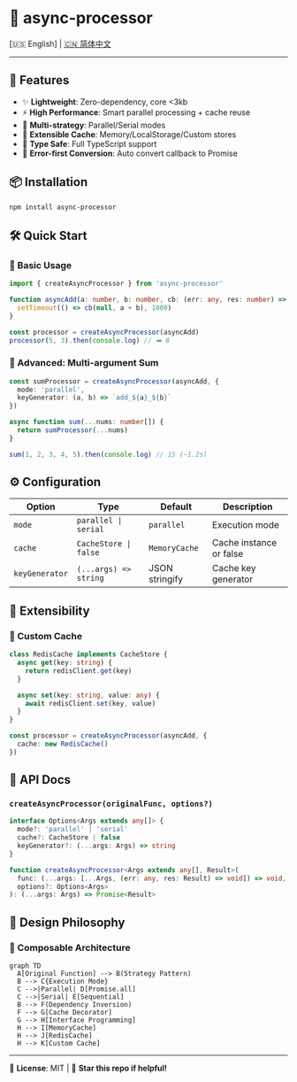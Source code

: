 # 🌟 async-processor

[🇺🇸 English] | [🇨🇳 简体中文](./README.md)

---

## 🌟 Features

- ✨ **Lightweight**: Zero-dependency, core <3kb
- ⚡ **High Performance**: Smart parallel processing + cache reuse
- 🔄 **Multi-strategy**: Parallel/Serial modes
- 💾 **Extensible Cache**: Memory/LocalStorage/Custom stores
- 🔧 **Type Safe**: Full TypeScript support
- 🎯 **Error-first Conversion**: Auto convert callback to Promise

## 📦 Installation

```bash
npm install async-processor
```

## 🛠 Quick Start

### 🔄 Basic Usage
```ts
import { createAsyncProcessor } from 'async-processor'

function asyncAdd(a: number, b: number, cb: (err: any, res: number) => void) {
  setTimeout(() => cb(null, a + b), 1000)
}

const processor = createAsyncProcessor(asyncAdd)
processor(5, 3).then(console.log) // ➡️ 8
```

### 🚀 Advanced: Multi-argument Sum
```ts
const sumProcessor = createAsyncProcessor(asyncAdd, {
  mode: 'parallel',
  keyGenerator: (a, b) => `add_${a}_${b}`
})

async function sum(...nums: number[]) {
  return sumProcessor(...nums)
}

sum(1, 2, 3, 4, 5).then(console.log) // 15 (~1.2s)
```

## ⚙️ Configuration

| Option          | Type                  | Default       | Description              |
|-----------------|-----------------------|---------------|--------------------------|
| `mode`         | `parallel \| serial` | `parallel`    | Execution mode          |
| `cache`        | `CacheStore \| false`| `MemoryCache` | Cache instance or false |
| `keyGenerator` | `(...args) => string`| JSON stringify| Cache key generator     |

## 🔧 Extensibility

### 💾 Custom Cache
```ts
class RedisCache implements CacheStore {
  async get(key: string) {
    return redisClient.get(key)
  }

  async set(key: string, value: any) {
    await redisClient.set(key, value)
  }
}

const processor = createAsyncProcessor(asyncAdd, {
  cache: new RedisCache()
})
```

## 📖 API Docs

### `createAsyncProcessor(originalFunc, options?)`
```ts
interface Options<Args extends any[]> {
  mode?: 'parallel' | 'serial'
  cache?: CacheStore | false
  keyGenerator?: (...args: Args) => string
}

function createAsyncProcessor<Args extends any[], Result>(
  func: (...args: [...Args, (err: any, res: Result) => void]) => void,
  options?: Options<Args>
): (...args: Args) => Promise<Result>
```

## 🎯 Design Philosophy

### 🧩 Composable Architecture
```mermaid
graph TD
  A[Original Function] --> B(Strategy Pattern)
  B --> C{Execution Mode}
  C -->|Parallel| D[Promise.all]
  C -->|Serial| E[Sequential]
  B --> F(Dependency Inversion)
  F --> G[Cache Decorator]
  G --> H[Interface Programming]
  H --> I[MemoryCache]
  H --> J[RedisCache]
  H --> K[Custom Cache]
```

---

📄 **License**: MIT | 💖 **Star this repo if helpful!**
```
